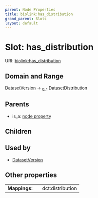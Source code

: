 ```yaml
---
parent: Node Properties
title: biolink:has_distribution
grand_parent: Slots
layout: default
---
```


# Slot: has_distribution




URI: [biolink:has_distribution](https://w3id.org/biolink/vocab/has_distribution)

## Domain and Range

[DatasetVersion](DatasetVersion.md) ->  <sub>0..1</sub> [DatasetDistribution](DatasetDistribution.md)

## Parents

 *  is_a: [node property](node_property.md)

## Children


## Used by

 * [DatasetVersion](DatasetVersion.md)

## Other properties

|  |  |  |
| --- | --- | --- |
| **Mappings:** | | dct:distribution |

